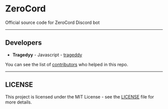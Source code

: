 # ZeroCord
Official source code for ZeroCord Discord bot

<hr>

## Developers

- **Tragedyy** - Javascript - [trageddy](https://github.com/trageddyy)

You can see the list of [contributors](https://github.com/ZeroCord/zerocord/contributors/) who helped in this repo.

<hr>

## LICENSE

This project is licensed under the MIT License - see the [LICENSE](https://github.com/ZeroCord/zerocord/blob/master/LICENSE) file for more details.
